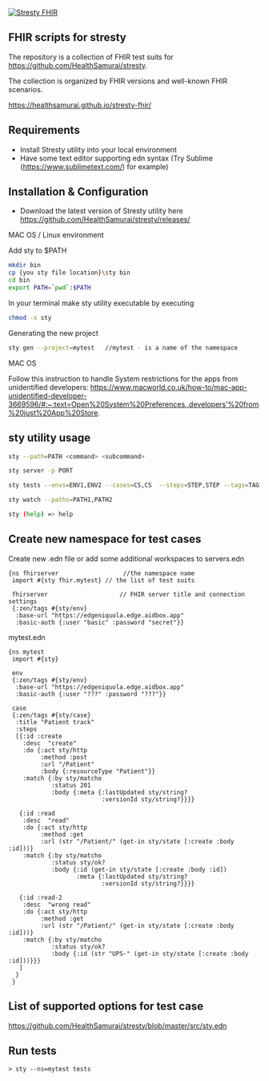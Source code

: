 [![Stresty FHIR](https://github.com/HealthSamurai/stresty-fhir/actions/workflows/main.yml/badge.svg)](https://github.com/HealthSamurai/stresty-fhir/actions/workflows/main.yml)

## FHIR scripts for stresty

The repository is a collection of FHIR test suits for https://github.com/HealthSamurai/stresty.

The collection is organized by FHIR versions and well-known FHIR scenarios.

https://healthsamurai.github.io/stresty-fhir/

## Requirements

- Install Stresty utility into your local environment
- Have some text editor supporting edn syntax (Try Sublime (https://www.sublimetext.com/)  for example)

## Installation & Configuration

- Download the latest version of Stresty utility here https://github.com/HealthSamurai/stresty/releases/

MAC OS / Linux environment

Add sty to $PATH

``` bash
mkdir bin
cp {you sty file location}\sty bin
cd bin
export PATH=`pwd`:$PATH
```

In your terminal make sty utility executable by executing

``` bash
chmod -x sty
```


Generating the new project

``` bash
sty gen --project=mytest   //mytest - is a name of the namespace
```

MAC OS

Follow this instruction to handle System restrictions for the apps from unidentified developers: https://www.macworld.co.uk/how-to/mac-app-unidentified-developer-3669596/#:~:text=Open%20System%20Preferences.,developers'%20from%20just%20App%20Store.


## sty utility usage

``` bash
sty --path=PATH <command> <subcommand>

sty server -p PORT

sty tests --envs=ENV1,ENV2 --cases=CS,CS  --steps=STEP,STEP --tags=TAG,TAG

sty watch --paths=PATH1,PATH2

sty (help) => help
```

## Create new namespace for test cases

Create new .edn file or add some additional workspaces to servers.edn

``` edn
{ns fhirserver                  //the namespace name
 import #{sty fhir.mytest} // the list of test suits

 fhirserver                    // FHIR server title and connection settings
 {:zen/tags #{sty/env}
  :base-url "https://edgeniquola.edge.aidbox.app"
  :basic-auth {:user "basic" :password "secret"}}
```

mytest.edn

``` edn
{ns mytest
 import #{sty}

 env
 {:zen/tags #{sty/env}
  :base-url "https://edgeniquola.edge.aidbox.app"
  :basic-auth {:user "???" :password "???"}}

 case
 {:zen/tags #{sty/case}
  :title "Patient track"
  :steps
  [{:id :create
    :desc  "create"
    :do {:act sty/http
         :method :post
         :url "/Patient"
         :body {:resourceType "Patient"}}
    :match {:by sty/matcho
            :status 201
            :body {:meta {:lastUpdated sty/string?
                          :versionId sty/string?}}}}

   {:id :read
    :desc  "read"
    :do {:act sty/http
         :method :get
         :url (str "/Patient/" (get-in sty/state [:create :body :id]))}
    :match {:by sty/matcho
            :status sty/ok?
            :body {:id (get-in sty/state [:create :body :id])
                   :meta {:lastUpdated sty/string?
                          :versionId sty/string?}}}}

   {:id :read-2
    :desc  "wrong read"
    :do {:act sty/http
         :method :get
         :url (str "/Patient/" (get-in sty/state [:create :body :id]))}
    :match {:by sty/matcho
            :status sty/ok?
            :body {:id (str "UPS-" (get-in sty/state [:create :body :id]))}}}
   ]
  }
 }
```


## List of supported options for test case

https://github.com/HealthSamurai/stresty/blob/master/src/sty.edn

## Run tests

```
> sty --ns=mytest tests

```

